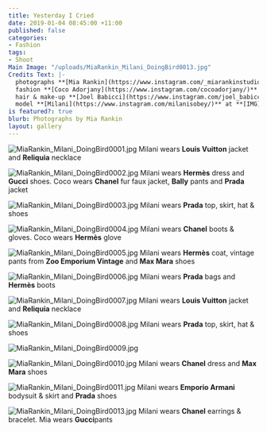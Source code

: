 ```yaml
---
title: Yesterday I Cried
date: 2019-01-04 08:45:00 +11:00
published: false
categories:
- Fashion
tags:
- Shoot
Main Image: "/uploads/MiaRankin_Milani_DoingBird0013.jpg"
Credits Text: |-
  photographs **[Mia Rankin](https://www.instagram.com/_miarankinstudio/)**
  fashion **[Coco Adorjany](https://www.instagram.com/cocoadorjany/)**
  hair & make-up **[Joel Babicci](https://www.instagram.com/joel_babicci/)** at **[Work Agency](https://www.instagram.com/workagency/)**
  model **[Milani](https://www.instagram.com/milanisobey/)** at **[IMG](https://www.instagram.com/imgmodels/)**
is featured?: true
blurb: Photographs by Mia Rankin
layout: gallery
---
```


![MiaRankin_Milani_DoingBird0001.jpg](/uploads/MiaRankin_Milani_DoingBird0001.jpg)
Milani wears **Louis Vuitton** jacket and **Reliquia** necklace

![MiaRankin_Milani_DoingBird0002.jpg](/uploads/MiaRankin_Milani_DoingBird0002.jpg)
Milani wears **Hermès** dress and **Gucci** shoes. Coco wears **Chanel** fur faux jacket, **Bally** pants and **Prada** jacket

![MiaRankin_Milani_DoingBird0003.jpg](/uploads/MiaRankin_Milani_DoingBird0003.jpg)
Milani wears **Prada** top, skirt, hat & shoes

![MiaRankin_Milani_DoingBird0004.jpg](/uploads/MiaRankin_Milani_DoingBird0004.jpg)
Milani wears **Chanel** boots & gloves. Coco wears **Hermès** glove

![MiaRankin_Milani_DoingBird0005.jpg](/uploads/MiaRankin_Milani_DoingBird0005.jpg)
Milani wears **Hermès** coat, vintage pants from **Zoo Emporium Vintage** and **Max Mara** shoes

![MiaRankin_Milani_DoingBird0006.jpg](/uploads/MiaRankin_Milani_DoingBird0006.jpg)
Milani wears **Prada** bags and **Hermès** boots

![MiaRankin_Milani_DoingBird0007.jpg](/uploads/MiaRankin_Milani_DoingBird0007.jpg)
Milani wears **Louis Vuitton** jacket and **Reliquia** necklace

![MiaRankin_Milani_DoingBird0008.jpg](/uploads/MiaRankin_Milani_DoingBird0008.jpg)
Milani wears **Prada** top, skirt, hat & shoes

![MiaRankin_Milani_DoingBird0009.jpg](/uploads/MiaRankin_Milani_DoingBird0009.jpg)

![MiaRankin_Milani_DoingBird0010.jpg](/uploads/MiaRankin_Milani_DoingBird0010.jpg)
Milani wears **Chanel** dress and **Max Mara** shoes

![MiaRankin_Milani_DoingBird0011.jpg](/uploads/MiaRankin_Milani_DoingBird0011.jpg)
Milani wears **Emporio Armani** bodysuit & skirt and **Prada** shoes

![MiaRankin_Milani_DoingBird0013.jpg](/uploads/MiaRankin_Milani_DoingBird0013.jpg)
Milani wears **Chanel** earrings & bracelet. Mia wears **Gucci**pants


